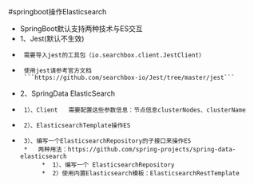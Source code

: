 #springboot操作Elasticsearch
 * SpringBoot默认支持两种技术与ES交互
 * 1、Jest(默认不生效)
 * 		需要导入jest的工具包（io.searchbox.client.JestClient）
 *      使用jest请参考官方文档
        ```https://github.com/searchbox-io/Jest/tree/master/jest```

 * 2、SpringData ElasticSearch
 * 		1）、Client	需要配置这些参数信息：节点信息clusterNodes、clusterName
 * 		2）、ElasticsearchTemplate操作ES
 * 		3）、编写一个ElasticsearchRepository的子接口来操作ES
        * 	两种用法：https://github.com/spring-projects/spring-data-elasticsearch
             *  1）、编写一个 ElasticsearchRepository
             *  2）使用内置Elasticsearch模板：ElasticsearchRestTemplate

